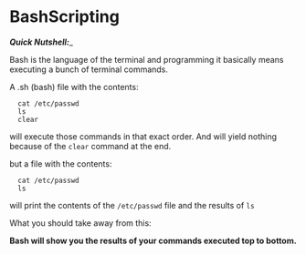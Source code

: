 # BashScripting


_**Quick Nutshell:**__

Bash is the language of the terminal and programming it basically means executing a bunch of terminal commands.

A .sh (bash) file with the contents:
```
  cat /etc/passwd
  ls
  clear
```
will execute those commands in that exact order. And will yield nothing because of the ```clear``` command at the end.

but a file with the contents:
```
  cat /etc/passwd
  ls
```
will print the contents of the ```/etc/passwd``` file and the results of ```ls```

What you should take away from this:

**Bash will show you the results of your commands executed top to bottom.**
